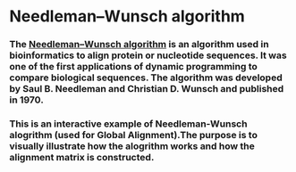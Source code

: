 # Needleman–Wunsch algorithm

### The <a href="https://en.wikipedia.org/wiki/Needleman%E2%80%93Wunsch_algorithm">Needleman–Wunsch algorithm</a> is an algorithm used in bioinformatics to align protein or nucleotide sequences. It was one of the first applications of dynamic programming to compare biological sequences. The algorithm was developed by Saul B. Needleman and Christian D. Wunsch and published in 1970.

### This is an interactive example of Needleman-Wunsch alogrithm (used for Global Alignment).The purpose is to visually illustrate how the alogrithm works and how the alignment matrix is constructed.
